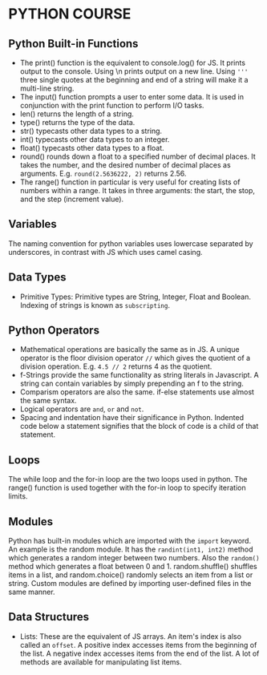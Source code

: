 # PYTHON COURSE

## Python Built-in Functions
- The print() function is the equivalent to console.log() for JS. It prints output to the console. Using \n prints output on a new line. Using `'''` three single quotes at the beginning and end of a string will make it a multi-line string.
- The input() function prompts a user to enter some data. It is used in conjunction with the print function to perform I/O tasks.
- len() returns the length of a string.
- type() returns the type of the data.
- str() typecasts other data types to a string.
- int() typecasts other data types to an integer.
- float() typecasts other data types to a float.
- round() rounds down a float to a specified number of decimal places. It takes the number, and the desired number of decimal places as arguments. E.g. `round(2.5636222, 2)` returns 2.56.
- The range() function in particular is very useful for creating lists of numbers within a range. It takes in three arguments: the start, the stop, and the step (increment value).

## Variables
The naming convention for python variables uses lowercase separated by underscores, in contrast with JS which uses camel casing.

## Data Types
- Primitive Types: Primitive types are String, Integer, Float and Boolean. Indexing of strings is known as `subscripting`.

## Python Operators
- Mathematical operations are basically the same as in JS. A unique operator is the floor division operator `//` which gives the quotient of a division operation. E.g. `4.5 // 2` returns 4 as the quotient.
- f-Strings provide the same functionality as string literals in Javascript. A string can contain variables by simply prepending an f to the string.
- Comparism operators are also the same. if-else statements use almost the same syntax.
- Logical operators are `and`, `or` and `not`.
- Spacing and indentation have their significance in Python. Indented code below a statement signifies that the block of code is a child of that statement.

## Loops
The while loop and the for-in loop are the two loops used in python. The range() function is used together with the for-in loop to specify iteration limits.

## Modules
Python has built-in modules which are imported with the `import` keyword. An example is the random module. It has the `randint(int1, int2)` method which generates a random integer between two numbers. Also the `random()` method which generates a float between 0 and 1. random.shuffle() shuffles items in a list, and random.choice() randomly selects an item from a list or string.
Custom modules are defined by importing user-defined files in the same manner.

## Data Structures
* Lists: These are the equivalent of JS arrays. An item's index is also called an `offset`. A positive index accesses items from the beginning of the list. A negative index accesses items from the end of the list. A lot of methods are available for manipulating list items.